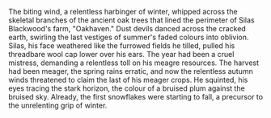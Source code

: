 The biting wind, a relentless harbinger of winter, whipped across the skeletal branches of the ancient oak trees that lined the perimeter of Silas Blackwood's farm, "Oakhaven."  Dust devils danced across the cracked earth, swirling the last vestiges of summer's faded colours into oblivion.  Silas, his face weathered like the furrowed fields he tilled, pulled his threadbare wool cap lower over his ears.  The year had been a cruel mistress, demanding a relentless toll on his meagre resources.  The harvest had been meager, the spring rains erratic, and now the relentless autumn winds threatened to claim the last of his meager crops.  He squinted, his eyes tracing the stark horizon, the colour of a bruised plum against the bruised sky.  Already, the first snowflakes were starting to fall, a precursor to the unrelenting grip of winter.
